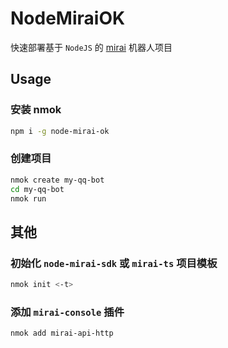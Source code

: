 # NodeMiraiOK

快速部署基于 `NodeJS` 的 [mirai](https://github.com/mamoe/mirai) 机器人项目

## Usage

### 安装 nmok

``` sh
npm i -g node-mirai-ok
```

### 创建项目

``` sh
nmok create my-qq-bot
cd my-qq-bot
nmok run
```

## 其他

### 初始化 `node-mirai-sdk` 或 `mirai-ts` 项目模板

``` sh
nmok init <-t>
```

### 添加 `mirai-console` 插件

``` sh
nmok add mirai-api-http
```
